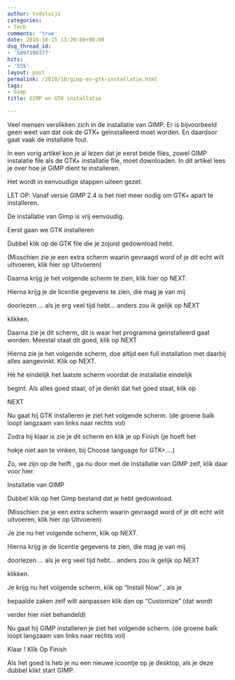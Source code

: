 ```yaml
---
author: tvdsluijs
categories:
- Tech
comments: 'true'
date: 2010-10-15 13:20:00+00:00
dsq_thread_id:
- '5897190377'
hits:
- '555'
layout: post
permalink: /2010/10/gimp-en-gtk-installatie.html
tags:
- Gimp
title: GIMP en GTK installatie

---
```

Veel mensen verslikken zich in de installatie van GIMP. Er is bijvoorbeeld geen weet van dat ook de GTK+ geïnstalleerd moet worden. En daardoor gaat vaak de installatie fout.

In een vorig artikel kon je al lezen dat je eerst beide files, zowel GIMP instalatie file als de GTK+ installatie file, moet downloaden. In dit artikel lees je over hoe je GIMP dient te installeren.<!--more-->


  
Het wordt in eenvoudige stappen uiteen gezet.

LET OP: Vanaf versie GIMP 2.4 is het niet meer nodig om GTK+ apart te installeren.

De installatie van Gimp is vrij eenvoudig.

Eerst gaan we GTK installeren

Dubbel klik op de GTK file die je zojuist gedownload hebt.

(Misschien zie je een extra scherm waarin gevraagd word of je dit echt wilt uitvoeren, klik hier op Uitvoeren)

Daarna krijg je het volgende scherm te zien, klik hier op NEXT.

Hierna krijg je de licentie gegevens te zien, die mag je van mij
  
doorlezen … als je erg veel tijd hebt… anders zou ik gelijk op NEXT
  
klikken.

Daarna zie je dit scherm, dit is waar het programma geinstalleerd gaat worden. Meestal staat dit goed, klik op NEXT

Hierna zie je het volgende scherm, doe altijd een full installation met daarbij alles aangevinkt. Klik op NEXT.

Hé hé eindelijk het laatste scherm voordat de installatie eindelijk
  
begint. Als alles goed staat, of je denkt dat het goed staat, klik op
  
NEXT

Nu gaat hij GTK installeren je ziet het volgende scherm. (de groene balk loopt langzaam van links naar rechts vol)

Zodra hij klaar is zie je dit scherm en klik je op Finish (je hoeft het
  
hokje niet aan te vinken, bij Choose language for GTK+….)

Zo, we zijn op de helft , ga nu door met de installatie van GIMP zelf, klik daar voor hier.

Installatie van GIMP

Dubbel klik op het Gimp bestand dat je hebt gedownload.

(Misschien zie je een extra scherm waarin gevraagd word of je dit echt wilt uitvoeren, klik hier op Uitvoeren)

Je zie nu het volgende scherm, klik op NEXT.

Hierna krijg je de licentie gegevens te zien, die mag je van mij
  
doorlezen … als je erg veel tijd hebt… anders zou ik gelijk op NEXT
  
klikken.

Je krijg nu het volgende scherm, klik op “Install Now” , als je
  
bepaalde zaken zelf wilt aanpassen klik dan op “Customize” (dat wordt
  
verder hier niet behandeld)

Nu gaat hij GIMP installeren je ziet het volgende scherm. (de groene balk loopt langzaam van links naar rechts vol)

Klaar ! Klik Op Finish

Als het goed is heb je nu een nieuwe icoontje op je desktop, als je deze dubbel klikt start GIMP.